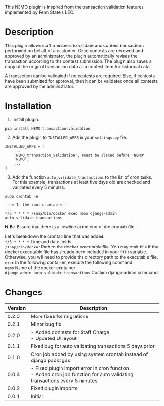 This NEMO plugin is inspired from the transaction validation features implemented by Penn State's LEO.

# Description
This plugin allows staff members to validate and contest transactions performed on behalf of a customer. Once contests are reviewed and approved by an administrator, the plugin automatically revises the transaction according to the contest submission. The plugin also saves a copy of the original transaction data as a contest item for historical data.

A transaction can be validated if no contests are required. Else, if contests have been submitted for approval, then it can be validated once all contests are approved by the administrator.

# Installation
1. Install plugin.
```
pip install NEMO-transaction-validation
```

2. Add the plugin to `INSTALLED_APPS` in your `settings.py` file.
```
INSTALLED_APPS = [
    ...
    'NEMO_transaction_validation', #must be placed before 'NEMO'
    'NEMO',
    ...
]
```

3. Add the function `auto_validate_transactions` to the list of cron tasks. For this example, transactions at least five days old are checked and validated every 5 minutes.
```
sudo crontab -e

---> In the root crontab <---
...
*/5 * * * * /snap/bin/docker exec nemo django-admin auto_validate_transactions

```

**N.B.:** Ensure that there is a newline at the end of the crontab file

Let's breakdown the crontab line that was added:  
`*/5 * * * *` Time and date fields  
`/snap/bin/docker` Path to the docker executable file. You may omit this if the docker executable file has already been included in your `PATH` variable. Otherwise, you will need to provide the directory path to the executable file.  
`exec` In the following container, execute the following command  
`nemo` Name of the docker container  
`django-admin auto_validate_transactions` Custom django-admin command

# Changes
Version | Description
--------|------------
0.2.3   | More fixes for migrations
0.2.1   | Minor bug fix
0.2.0   | - Added contests for Staff Charge<br />- Updated UI layout
0.1.1   | Fixed bug for auto validating transactions 5 days prior
0.1.0   | Cron job added by using system crontab instead of django packages
0.0.4   | - Fixed plugin import error in cron function<br />- Added cron job function for auto validating transactions every 5 minutes
0.0.2   | Fixed plugin imports
0.0.1   | Initial